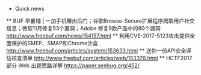 * Quick news

** BUF 早餐铺 | 一加手机曝出后门；谷歌Browse-Secure扩展程序爬取用户社交信息；微软11月修复53个漏洞；Adobe 修复9款产品中的80个漏洞
    http://www.freebuf.com/news/154157.html
** 利用CVE-2017-5123攻击提供全面保护的SMEP、SMAP和Chrome沙盒
    http://www.freebuf.com/articles/system/153633.html
** 送你一份API安全评估核查清单
    http://www.freebuf.com/articles/web/153376.html
** HCTF2017 部分 Web 出题思路详解
    https://paper.seebug.org/452/

